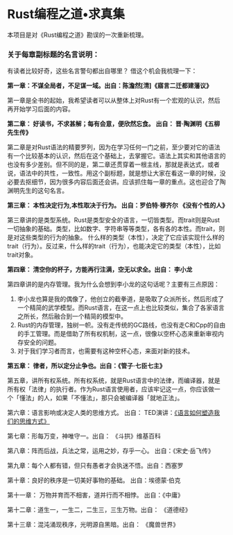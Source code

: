 # Rust编程之道•求真集

本项目是对《Rust编程之道》勘误的一次重新梳理。

### 关于每章副标题的名言说明：

有读者比较好奇，这些名言警句都出自哪里？ 借这个机会我梳理一下：

**第一章：不谋全局者，不足谋一域。出自：陈澹然\[清\]《寤言二迁都建藩议》**

第一章是全书的起始，我希望读者可以从整体上对Rust有一个宏观的认识，然后再开始学习后面的内容。

**第二章： 好读书，不求甚解；每有会意，便欣然忘食。  出自： 晋·陶渊明《五柳先生传》**

第二章是对Rust语法的精要罗列，因为在学习任何一门之前，至少要对它的语法有一个比较基本的认识，然后在这个基础上，去掌握它。语法上其实和其他语言的也没有多少差别。但不同的是，第二章还贯穿着一根主线，那就是表达式，或者说，语法中的共性，一致性。用这个副标题，就是想让大家在看这一章的时候，没必要去抠细节，因为很多内容后面还会讲。应该抓住每一章的重点。这也迎合了陶渊明先生的这句名言。

**第三章：  本性决定行为,本性取决于行为。 出自：罗伯特·穆齐尔 《没有个性的人》**

第三章讲的是类型系统。Rust是类型安全的语言，一切皆类型。而trait则是Rust一切抽象的基础。类型，比如数字、字符串等等类型，各有各的本性。而trait，则是对这些类型的行为的抽象。 什么样的类型（本性），决定了它应该实现什么样的trait（行为）。反过来，什么样的trait（行为），也能决定它的类型（本性），比如trait对象。

**第四章： 清空你的杯子，方能再行注满，空无以求全。出自： 李小龙**

第四章讲的是内存管理。我为什么会想到李小龙的这句话呢？主要有三点原因：

1. 李小龙也算是我的偶像了，他创立的截拳道，是吸取了众派所长，然后形成了一个精简的武学模型。而Rust语言，在这一点上也比较类似，集合了各家语言之所长，然后融合到一个精简的模型中。
2. Rust的内存管理，独树一帜。没有走传统的GC路线，也没有走C和Cpp的自由的手工管理。而是借助了所有权机制，这一点，很像以空杯心态来重新审视内存安全的问题。
3. 对于我们学习者而言，也需要有这种空杯心态，来面对新的技术。

**第五章：  律者，所以定分止争也。出自：《管子·七臣七主》**

第五章，讲所有权系统。所有权系统，就是Rust语言中的法律，而编译器，就是所有权「法律」的执行者。作为Rust语言使用者，应该牢记这一点，你应该做一个「懂法」的人，如果「不懂法」，那只会被编译器「就地正法」。

第六章：语言影响或决定人类的思维方式。 出自： TED演讲：[《语言如何塑造我们的思维方式》](https://www.ted.com/talks/lera_boroditsky_how_language_shapes_the_way_we_think/transcript?language=zh-cn)

第七章：形每万变，神唯守一。出自： 《斗拱》维基百科

第八章：阵而后战，兵法之常，运用之妙，存乎一心。  出自：《宋史·岳飞传》

第九章：每个人都有错，但只有愚者才会执迷不悟。出自：西塞罗

第十章：良好的秩序是一切美好事物的基础。  出自：埃德蒙·伯克

第十一章： 万物并育而不相害，道并行而不相悖。 出自：《中庸》

第十二章：道生一，一生二，二生三，三生万物。出自： 《道德经》

第十三章：混沌涌现秩序，光明源自黑暗。出自： 《魔兽世界》

